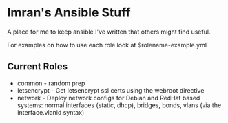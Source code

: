 # Imran's Ansible Stuff

A place for me to keep ansible I've written that others might find useful.

For examples on how to use each role look at $rolename-example.yml

## Current Roles

* common - random prep
* letsencrypt - Get letsencrypt ssl certs using the webroot directive
* network - Deploy network configs for Debian and RedHat based systems: normal interfaces (static, dhcp), bridges, bonds, vlans (via the interface.vlanid syntax)

